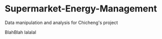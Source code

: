 # Supermarket-Energy-Management
Data manipulation and analysis for Chicheng's project

BlahBlah
lalalal
